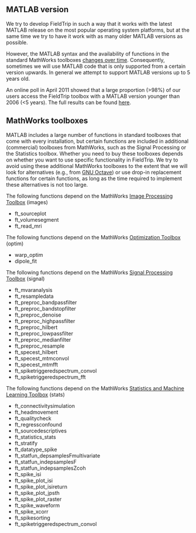 ## MATLAB version

We try to develop FieldTrip in such a way that it works with the latest MATLAB release on the most popular operating system platforms, but at the same time we try to have it work with as many older MATLAB versions as possible.

However, the MATLAB syntax and the availability of functions in the standard MathWorks toolboxes [changes over time](http://www.mathworks.com/help/matlab/release-notes.html). Consequently, sometimes we will use MATLAB code that is only supported from a certain version upwards. In general we attempt to support MATLAB versions up to 5 years old.

An online poll in April 2011 showed that a large proportion (>98%) of our users access the FieldTrip toolbox with a MATLAB version younger than 2006 (<5 years). The full results can be found [here](http://bugzilla.fieldtriptoolbox.org/attachment.cgi?id=45).

## MathWorks toolboxes

MATLAB includes a large number of functions in standard toolboxes that come with every installation, but certain functions are included in additional (commercial) toolboxes from MathWorks, such as the Signal Processing or the Statistics toolbox. Whether you need to buy these toolboxes depends on whether you want to use specific functionality in FieldTrip. We try to avoid using these additional MathWorks toolboxes to the extent that we will look for alternatives (e.g., from [GNU Octave](https://www.gnu.org/software/octave)) or use drop-in replacement functions for certain functions, as long as the time required to implement these alternatives is not too large.

The following functions depend on the MathWorks [Image Processing Toolbox](https://www.mathworks.com/products/image.html) (images)

- ft_sourceplot
- ft_volumesegment
- ft_read_mri

The following functions depend on the MathWorks [Optimization Toolbox](https://www.mathworks.com/products/optimization.html) (optim)

- warp_optim
- dipole_fit

The following functions depend on the MathWorks [Signal Processing Toolbox](https://www.mathworks.com/products/signal.html) (signal)

- ft_mvaranalysis
- ft_resampledata
- ft_preproc_bandpassfilter
- ft_preproc_bandstopfilter
- ft_preproc_denoise
- ft_preproc_highpassfilter
- ft_preproc_hilbert
- ft_preproc_lowpassfilter
- ft_preproc_medianfilter
- ft_preproc_resample
- ft_specest_hilbert
- ft_specest_mtmconvol
- ft_specest_mtmfft
- ft_spiketriggeredspectrum_convol
- ft_spiketriggeredspectrum_fft

The following functions depend on the MathWorks [Statistics and Machine Learning Toolbox](https://www.mathworks.com/products/statistics.html) (stats)

- ft_connectivitysimulation
- ft_headmovement
- ft_qualitycheck
- ft_regressconfound
- ft_sourcedescriptives
- ft_statistics_stats
- ft_stratify
- ft_datatype_spike
- ft_statfun_depsamplesFmultivariate
- ft_statfun_indepsamplesF
- ft_statfun_indepsamplesZcoh
- ft_spike_isi
- ft_spike_plot_isi
- ft_spike_plot_isireturn
- ft_spike_plot_jpsth
- ft_spike_plot_raster
- ft_spike_waveform
- ft_spike_xcorr
- ft_spikesorting
- ft_spiketriggeredspectrum_convol
